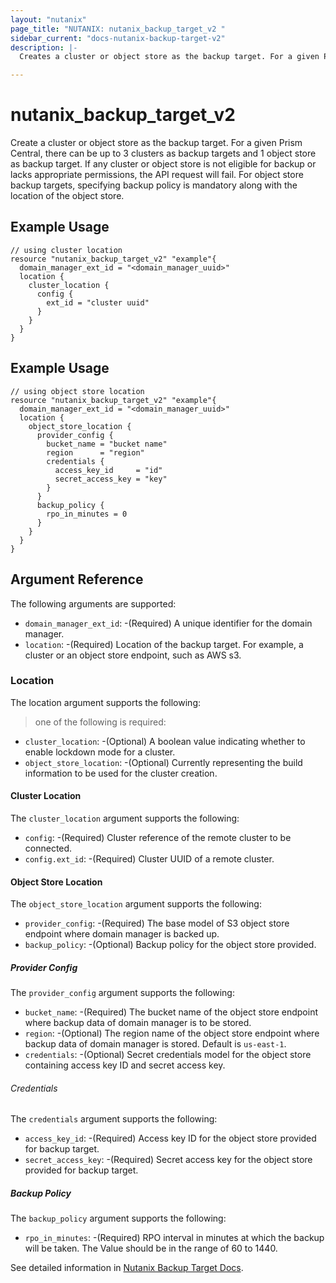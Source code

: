 ```yaml
---
layout: "nutanix"
page_title: "NUTANIX: nutanix_backup_target_v2 "
sidebar_current: "docs-nutanix-backup-target-v2"
description: |-
  Creates a cluster or object store as the backup target. For a given Prism Central, there can be up to 3 clusters as backup targets and 1 object store as backup target. If any cluster or object store is not eligible for backup or lacks appropriate permissions, the API request will fail. For object store backup targets, specifying backup policy is mandatory along with the location of the object store.

---
```


# nutanix_backup_target_v2 

Create a cluster or object store as the backup target. For a given Prism Central, there can be up to 3 clusters as backup targets and 1 object store as backup target. If any cluster or object store is not eligible for backup or lacks appropriate permissions, the API request will fail. For object store backup targets, specifying backup policy is mandatory along with the location of the object store.


## Example Usage

```hcl
// using cluster location
resource "nutanix_backup_target_v2" "example"{
  domain_manager_ext_id = "<domain_manager_uuid>"
  location {
    cluster_location {
      config {
        ext_id = "cluster uuid"
      }
    }
  }
}

```


## Example Usage

```hcl
// using object store location 
resource "nutanix_backup_target_v2" "example"{
  domain_manager_ext_id = "<domain_manager_uuid>"
  location {
    object_store_location {
      provider_config {
        bucket_name = "bucket name"
        region      = "region"
        credentials {
          access_key_id     = "id"
          secret_access_key = "key"
        }
      }
      backup_policy {
        rpo_in_minutes = 0
      }
    }
  }
}

```

## Argument Reference
The following arguments are supported:

* `domain_manager_ext_id`: -(Required) A unique identifier for the domain manager.
* `location`: -(Required) Location of the backup target. For example, a cluster or an object store endpoint, such as AWS s3.

### Location
The location argument supports the following:
> one of the following is required: 
* `cluster_location`: -(Optional) A boolean value indicating whether to enable lockdown mode for a cluster.
* `object_store_location`: -(Optional) Currently representing the build information to be used for the cluster creation.

#### Cluster Location
The `cluster_location` argument supports the following:

* `config`: -(Required) Cluster reference of the remote cluster to be connected.
* `config.ext_id`: -(Required) Cluster UUID of a remote cluster.

#### Object Store Location
The `object_store_location` argument supports the following:

* `provider_config`: -(Required) The base model of S3 object store endpoint where domain manager is backed up.
* `backup_policy`: -(Optional) Backup policy for the object store provided.

##### Provider Config
The `provider_config` argument supports the following:

* `bucket_name`: -(Required) The bucket name of the object store endpoint where backup data of domain manager is to be stored.
* `region`: -(Optional) The region name of the object store endpoint where backup data of domain manager is stored. Default is `us-east-1`.
* `credentials`: -(Optional) Secret credentials model for the object store containing access key ID and secret access key.

###### Credentials
The `credentials` argument supports the following:

* `access_key_id`: -(Required) Access key ID for the object store provided for backup target.
* `secret_access_key`: -(Required) Secret access key for the object store provided for backup target.

##### Backup Policy
The `backup_policy` argument supports the following:

* `rpo_in_minutes`: -(Required) RPO interval in minutes at which the backup will be taken. The Value should be in the range of 60 to 1440.



See detailed information in [Nutanix Backup Target Docs](https://developers.nutanix.com/api-reference?namespace=prism&version=v4.0#tag/DomainManager/operation/createBackupTarget).

